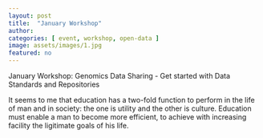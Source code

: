 ```yaml
---
layout: post
title:  "January Workshop"
author: 
categories: [ event, workshop, open-data ]
image: assets/images/1.jpg
featured: no
---
```

<!--- This first line will be displayed on the landing page with the Post title--->
January Workshop: Genomics Data Sharing - Get started with Data Standards and Repositories

It seems to me that education has a two-fold function to perform in the life of man and in society: the one is utility and the other is culture. Education must enable a man to become more efficient, to achieve with increasing facility the ligitimate goals of his life.